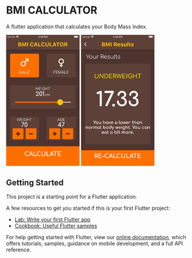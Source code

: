 # BMI CALCULATOR

A flutter application that calculates your Body Mass Index.

<img src="images/screen1.png" width="200"> <img src="images/screen2.png" width="200">

<!-- ![](images/screen1.png)![](images/screen2.png) -->

## Getting Started

This project is a starting point for a Flutter application.

A few resources to get you started if this is your first Flutter project:

- [Lab: Write your first Flutter app](https://flutter.dev/docs/get-started/codelab)
- [Cookbook: Useful Flutter samples](https://flutter.dev/docs/cookbook)

For help getting started with Flutter, view our
[online documentation](https://flutter.dev/docs), which offers tutorials,
samples, guidance on mobile development, and a full API reference.
